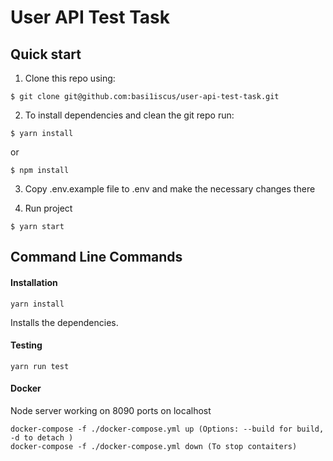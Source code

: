 # User API Test Task

## Quick start

1. Clone this repo using:
  ```shell
  $ git clone git@github.com:basi1iscus/user-api-test-task.git
  ```

2. To install dependencies and clean the git repo run:

  ```shell
  $ yarn install
  ```

  or

  ```shell
  $ npm install
  ```
3. Copy .env.example file to .env and make the necessary changes there

4. Run project

  ```shell
  $ yarn start
  ```
## Command Line Commands

#### Installation

```Shell
yarn install
```
Installs the dependencies.

#### Testing

```Shell
yarn run test
```

#### Docker
Node server working on 8090 ports on localhost

```run
docker-compose -f ./docker-compose.yml up (Options: --build for build, -d to detach )
docker-compose -f ./docker-compose.yml down (To stop contaiters)
```
